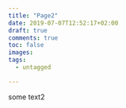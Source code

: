 ```yaml
---
title: "Page2"
date: 2019-07-07T12:52:17+02:00
draft: true
comments: true
toc: false
images:
tags: 
  - untagged

---
```


some text2